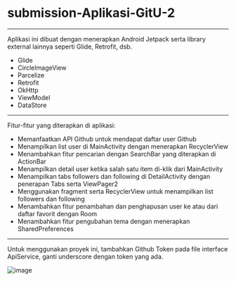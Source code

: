 # submission-Aplikasi-GitU-2
---
Aplikasi ini dibuat dengan menerapkan Android Jetpack serta library external lainnya seperti Glide, Retrofit, dsb.
- Glide
- CircleImageView
- Parcelize
- Retrofit
- OkHttp
- ViewModel
- DataStore
---
Fitur-fitur yang diterapkan di aplikasi:
- Memanfaatkan API Github untuk mendapat daftar user Github
- Menampilkan list user di MainActivity dengan menerapkan RecyclerView
- Menambahkan fitur pencarian dengan SearchBar yang diterapkan di ActionBar
- Menampilkan detail user ketika salah satu item di-klik dari MainActivity
- Menampilkan tabs followers dan following di DetailActivity dengan penerapan Tabs serta ViewPager2
- Menggunakan fragment serta RecyclerView untuk menampilkan list followers dan following
- Menambahkan fitur penambahan dan penghapusan user ke atau dari daftar favorit dengan Room
- Menambahkan fitur pengubahan tema dengan menerapkan SharedPreferences
---
Untuk menggunakan proyek ini, tambahkan Github Token pada file interface ApiService, ganti underscore dengan token yang ada.

![image](https://user-images.githubusercontent.com/120755286/234795281-896b7a04-a644-4bd1-8477-2ebc3eaad63d.png)

